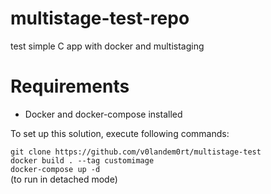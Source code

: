 # multistage-test-repo
test simple C app with docker and multistaging
# Requirements
* Docker and docker-compose installed<br />

To set up this solution, execute following commands:<br />

``` git clone https://github.com/v0landem0rt/multistage-test ```<br />
``` docker build . --tag customimage ```<br />
``` docker-compose up -d ```<br /> (to run in detached mode)

